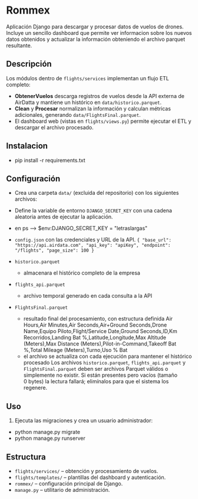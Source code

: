 # Rommex
Aplicación Django para descargar y procesar datos de vuelos de drones. Incluye un
sencillo dashboard que permite ver informacion sobre los nuevos datos obtenidos y actualizar la información 
obteniendo el archivo parquet resultante.

## Descripción
Los módulos dentro de `flights/services` implementan un flujo ETL completo:

- **ObtenerVuelos** descarga registros de vuelos desde la API externa de AirDatta y mantiene un
  histórico en `data/historico.parquet`.
- **Clean** y **Procesar** normalizan la información y calculan métricas
  adicionales, generando `data/FlightsFinal.parquet`.
- El dashboard web (vistas en `flights/views.py`) permite ejecutar el ETL y
descargar el archivo procesado.

## Instalacion
- pip install -r requirements.txt

## Configuración
- Crea una carpeta `data/` (excluida del repositorio) con los siguientes
archivos:

- Define la variable de entorno `DJANGO_SECRET_KEY` con una cadena aleatoria antes de ejecutar la aplicación.

- en ps --> $env:DJANGO_SECRET_KEY = "letraslargas"

- `config.json` con las credenciales y URL de la API.
    `
     {
   "base_url": "https://api.airdata.com",
   "api_key": "apiKey",
   "endpoint": "/flights",
   "page_size": 100
    }
    `
- `historico.parquet` 
    - almacenara el histórico completo de la empresa
- `flights_api.parquet`
    - archivo temporal generado en cada consulta a la API
- `FlightsFinal.parquet`
    - resultado final del procesamiento, con estructura definida
    Air Hours,Air Minutes,Air Seconds,Air+Ground Seconds,Drone Name,Equipo Piloto,Flight/Service Date,Ground Seconds,ID,Km Recorridos,Landing Bat %,Latitude,Longitude,Max Altitude (Meters),Max Distance (Meters),Pilot-in-Command,Takeoff Bat %,Total Mileage (Meters),Turno,Uso % Bat
    - el archivo se actualiza con cada ejecución para mantener el histórico procesado
Los archivos `historico.parquet`, `flights_api.parquet` y `FlightsFinal.parquet` deben ser
archivos Parquet válidos o simplemente no existir. Si están presentes pero vacíos (tamaño
0&nbsp;bytes) la lectura fallará; elimínalos para que el sistema los regenere.

## Uso
1. Ejecuta las migraciones y crea un usuario administrador:
- python manage.py migrate
- python manage.py runserver

## Estructura
- `flights/services/` – obtención y procesamiento de vuelos.
- `flights/templates/` – plantillas del dashboard y autenticación.
- `rommex/` – configuración principal de Django.
- `manage.py` – utilitario de administración.
